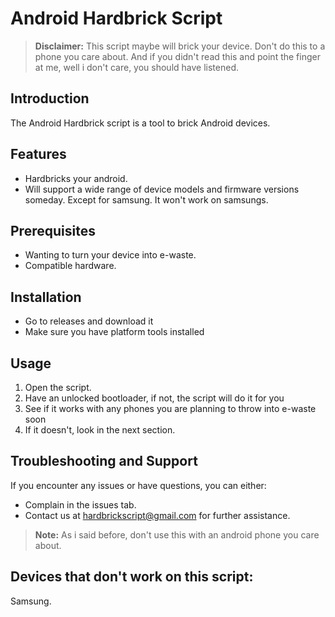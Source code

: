 # Android Hardbrick Script

> **Disclaimer:** This script maybe will brick your device. Don't do this to a phone you care about. And if you didn't read this and point the finger at me, well i don't care, you should have listened.

## Introduction
The Android Hardbrick script is a tool to brick Android devices. 

## Features
- Hardbricks your android.
- Will support a wide range of device models and firmware versions someday. Except for samsung. It won't work on samsungs.

## Prerequisites
- Wanting to turn your device into e-waste.
- Compatible hardware.

## Installation
- Go to releases and download it
- Make sure you have platform tools installed
## Usage
1. Open the script.
2. Have an unlocked bootloader, if not, the script will do it for you
3. See if it works with any phones you are planning to throw into e-waste soon
4. If it doesn't, look in the next section.

## Troubleshooting and Support
If you encounter any issues or have questions, you can either:
- Complain in the issues tab. 
- Contact us at hardbrickscript@gmail.com for further assistance.

> **Note:** As i said before, don't use this with an android phone you care about.

## Devices that don't work on this script:
Samsung.
